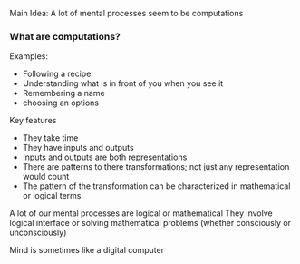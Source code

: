 Main Idea: A lot of mental processes seem to be computations

### What are computations?

Examples: 
- Following a recipe.
- Understanding what is in front of you when you see it
- Remembering a name
- choosing an options

Key features
- They take time
- They have inputs and outputs
- Inputs and outputs are both representations
- There are patterns to there transformations; not just any representation would count
- The pattern of the transformation can be characterized in mathematical or logical terms

A lot of our mental processes are logical or mathematical 
They involve logical interface or solving mathematical problems (whether consciously or unconsciously)

Mind is sometimes like a digital computer